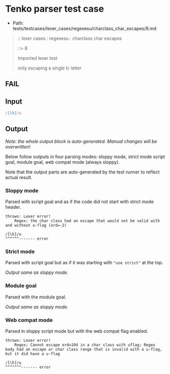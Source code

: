 # Tenko parser test case

- Path: tests/testcases/lexer_cases/regexesu/charclass_char_escapes/8.md

> :: lexer cases : regexesu : charclass char escapes
>
> ::> 8
>
> Imported lexer test
>
> only escaping a single lc letter

## FAIL

## Input

`````js
/[\h]/u
`````

## Output

_Note: the whole output block is auto-generated. Manual changes will be overwritten!_

Below follow outputs in four parsing modes: sloppy mode, strict mode script goal, module goal, web compat mode (always sloppy).

Note that the output parts are auto-generated by the test runner to reflect actual result.

### Sloppy mode

Parsed with script goal and as if the code did not start with strict mode header.

`````
throws: Lexer error!
    Regex: the char class had an escape that would not be valid with and without u-flag (ord=-2)

/[\h]/u
^^^^^^------- error
`````

### Strict mode

Parsed with script goal but as if it was starting with `"use strict"` at the top.

_Output same as sloppy mode._

### Module goal

Parsed with the module goal.

_Output same as sloppy mode._

### Web compat mode

Parsed in sloppy script mode but with the web compat flag enabled.

`````
throws: Lexer error!
    Regex: Cannot escape ord=104 in a char class with uflag; Regex body had an escape or char class range that is invalid with a u-flag, but it did have a u-flag

/[\h]/u
^^^^^^^------- error
`````

